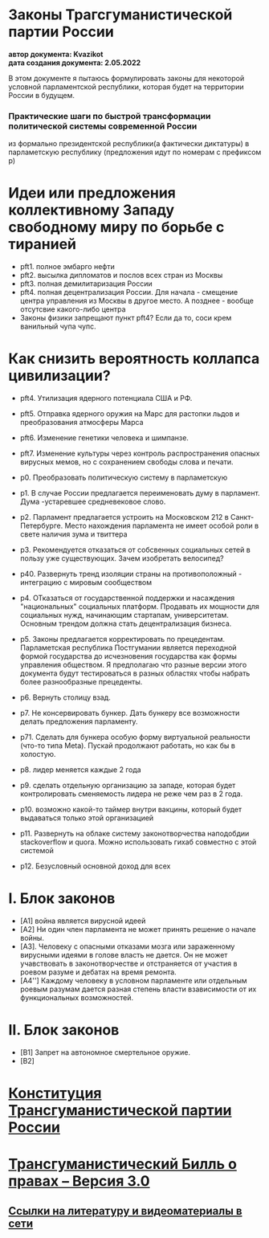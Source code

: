 # Законы Трагсгуманистической партии России
<b>автор документа: Kvazikot</b><br/>
<b>дата создания документа: 2.05.2022</b>

В этом документе я пытаюсь формулировать законы для некоторой условной парламентской республики, которая будет на территории России в будущем.


### Практические шаги по быстрой трансформации политической системы современной России
из формально президентской республики(а фактически диктатуры) в парламетскую республику
(предложения идут по номерам с префиксом p)

# Идеи или предложения коллективному Западу свободному миру по борьбе с тиранией  
* pft1. полное эмбарго нефти
* pft2. высылка дипломатов и послов всех стран из Москвы
* pft3. полная демилитаризация России
* pft4. полная децентрализация России. Для начала - смещение центра управления из Москвы в другое место. А позднее - вообще отсутсвие какого-либо центра
* Законы физики запрещают пункт pft4? Если да то, соси крем ванильный чупа чупс.

# Как снизить вероятность коллапса цивилизации?
* pft4. Утилизация ядерного потенциала США и РФ. 
* pft5. Отправка ядерного оружия на Марс для растопки льдов и преобразования атмосферы Марса
* pft6. Изменение генетики человека и шимпанзе.
* pft7. Изменение культуры через контроль распространения опасных вирусных мемов, но с сохранением свободы слова и печати.


* p0. Преобразовать политическую систему в парламетскую  
* p1. В случае России предлагается переименовать думу в парламент. Дума -устаревшее средневековое слово.
* p2. Парламент предлагается устроить на Московском 212 в Санкт-Петербурге. Место нахождения парламента не имеет особой роли в свете наличия зума и твиттера
* p3. Рекомендуется отказаться от собсвенных социальных сетей в пользу уже существующих. Зачем изобретать велосипед?
* p40. Развернуть тренд изоляции страны на противоположный - интеграцию с мировым сообществом
* p4. ОТказаться от государственной поддержки и насаждения "национальных" социальных платформ. Продавать их мощности для социальных нужд, начинающим стартапам, университетам. Основным трендом должна стать децентрализация бизнеса. 
* p5. Законы предлагается корректировать по прецедентам.
Парламетская республика Постгумании является переходной формой государства до исчезновения государства как формы управления обществом.
Я предполагаю что разные версии этого документа будут тестироваться в разных областях чтобы набрать более разнообразные прецеденты.
* p6. Вернуть столицу взад.
* p7. Не консервировать бункер. Дать бункеру все возможности делать предложения парламенту.
* p71. Сделать для бункера особую форму виртуальной реальности (что-то типа Meta). Пускай продолжают работать, но как бы в холостую.
* p8. лидер меняется каждые 2 года
* p9. сделать отдельную организацию за западе, которая будет контролировать сменяемость лидера не реже чем раз в 2 года.
* p10. возможно какой-то таймер внутри вакцины, который будет выдаваться только этой организацией
* p11. Развернуть на облаке систему законотворчества наподобдии stackoverflow и quora. Можно использовать гихаб совместно с этой системой
* p12. Безусловный основной доход для всех


# I. Блок законов
* [A1] война является вирусной идеей
* [A2] Ни один член парламента не может принять решение о начале войны.
* [A3]. Человеку с опасными отказами мозга или зараженному вирусными идеями в голове власть не дается.
Он не может учавствовать в законотворчестве и отстраняется от участия в роевом разуме и дебатах на время ремонта.
* [A4''] Каждому человеку в условном парламенте или отдельным роевым разумам дается разная степень власти взависимости 
от их функциональных возможностей. 

# II. Блок законов
* [B1] Запрет на автономное смертельное оружие.
* [B2] 

# [Конституция Трансгуманистической партии России](https://github.com/Kvazikot/LawShool/blob/master/%D0%9A%D0%BE%D0%BD%D1%81%D1%82%D0%B8%D1%82%D1%83%D1%86%D0%B8%D1%8F%20%D0%A2%D1%80%D0%B0%D0%BD%D1%81%D0%B3%D1%83%D0%BC%D0%B0%D0%BD%D0%B8%D1%81%D1%82%D0%B8%D1%87%D0%B5%D1%81%D0%BA%D0%BE%D0%B9%20%D0%BF%D0%B0%D1%80%D1%82%D0%B8%D0%B8%20%D0%A0%D0%BE%D1%81%D1%81%D0%B8%D0%B8.MD)

# [Трансгуманистический Билль о правах – Версия 3.0](https://github.com/Kvazikot/LawShool/blob/master/%D0%A2%D1%80%D0%B0%D0%BD%D1%81%D0%B3%D1%83%D0%BC%D0%B0%D0%BD%D0%B8%D1%81%D1%82%D0%B8%D1%87%D0%B5%D1%81%D0%BA%D0%B8%D0%B9%20%D0%91%D0%B8%D0%BB%D0%BB%D1%8C%20%D0%BE%20%D0%BF%D1%80%D0%B0%D0%B2%D0%B0%D1%85%20%E2%80%93%20%D0%92%D0%B5%D1%80%D1%81%D0%B8%D1%8F%203.0.MD#%D1%82%D1%80%D0%B0%D0%BD%D1%81%D0%B3%D1%83%D0%BC%D0%B0%D0%BD%D0%B8%D1%81%D1%82%D0%B8%D1%87%D0%B5%D1%81%D0%BA%D0%B8%D0%B9-%D0%B1%D0%B8%D0%BB%D0%BB%D1%8C-%D0%BE-%D0%BF%D1%80%D0%B0%D0%B2%D0%B0%D1%85--%D0%B2%D0%B5%D1%80%D1%81%D0%B8%D1%8F-30)

## [Ссылки на литературу и видеоматериалы в сети](https://github.com/Kvazikot/LawShool/blob/master/Sources.MD)
